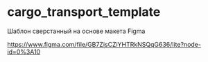 # cargo_transport_template
Шаблон сверстанный на основе макета Figma

https://www.figma.com/file/GB7ZisCZiYHTRkNSQqG636/lite?node-id=0%3A10
